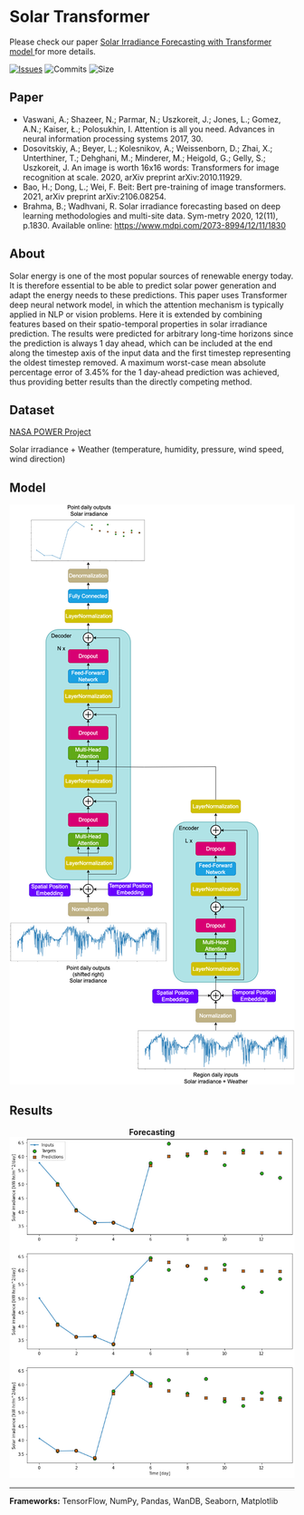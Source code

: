 # Solar Transformer

Please check our paper [Solar Irradiance Forecasting with Transformer model
](XXX) for more details.

[![Issues](https://img.shields.io/github/issues/markub3327/Solar-Transformer)](https://github.com/markub3327/Solar-Transformer/issues)
![Commits](https://img.shields.io/github/commit-activity/w/markub3327/Solar-Transformer)
![Size](https://img.shields.io/github/repo-size/markub3327/Solar-Transformer)

## Paper

  * Vaswani, A.; Shazeer, N.; Parmar, N.; Uszkoreit, J.; Jones, L.; Gomez, A.N.; Kaiser, Ł.; Polosukhin, I. Attention is all you need. Advances in neural information processing systems 2017, 30.
  * Dosovitskiy, A.; Beyer, L.; Kolesnikov, A.; Weissenborn, D.; Zhai, X.; Unterthiner, T.; Dehghani, M.; Minderer, M.; Heigold, G.; Gelly, S.; Uszkoreit, J. An image is worth 16x16 words: Transformers for image recognition at scale. 2020, arXiv preprint arXiv:2010.11929.
  * Bao, H.; Dong, L.; Wei, F. Beit: Bert pre-training of image transformers. 2021, arXiv preprint arXiv:2106.08254.
  * Brahma, B.; Wadhvani, R. Solar irradiance forecasting based on deep learning methodologies and multi-site data. Sym-metry 2020, 12(11), p.1830. Available online: https://www.mdpi.com/2073-8994/12/11/1830

## About

Solar energy is one of the most popular sources of renewable energy today. It is therefore essential to be able to predict solar power generation and adapt the energy needs to these predictions. This paper uses Transformer deep neural network model, in which the attention mechanism is typically applied in NLP or vision problems. Here it is extended by combining features based on their spatio-temporal properties in solar irradiance prediction. The results were predicted for arbitrary long-time horizons since the prediction is always 1 day ahead, which can be included at the end along the timestep axis of the input data and the first timestep representing the oldest timestep removed. A maximum worst-case mean absolute percentage error of 3.45% for the 1 day-ahead prediction was achieved, thus providing better results than the directly competing method.

## Dataset

[NASA POWER Project](https://power.larc.nasa.gov)

Solar irradiance + Weather (temperature, humidity, pressure, wind speed, wind direction)

## Model

<p align="center">
  <img src="img/Solar_Transformer.png" style="background-color: white;">
</p>

## Results

<p align="center">
  <b>Forecasting</b>
  <img src="img/output.png" style="background-color: white;">
</p>

----------------------------------

**Frameworks:** TensorFlow, NumPy, Pandas, WanDB, Seaborn, Matplotlib
